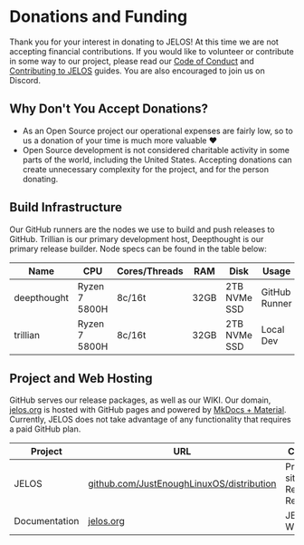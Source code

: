 # Donations and Funding

Thank you for your interest in donating to JELOS!  At this time we are not accepting financial contributions.  If you would like to volunteer or contribute in some way to our project, please read our [Code of Conduct](contribute/code-of-conduct.md) and [Contributing to JELOS](contribute/index.md) guides.  You are also encouraged to join us on Discord.

## Why Don't You Accept Donations?

* As an Open Source project our operational expenses are fairly low, so to us a donation of your time is much more valuable :heart:
* Open Source development is not considered charitable activity in some parts of the world, including the United States.  Accepting donations can create unnecessary complexity for the project, and for the person donating.
				
## Build Infrastructure

Our GitHub runners are the nodes we use to build and push releases to GitHub. Trillian is our primary development host, Deepthought is our primary release builder.  Node specs can be found in the table below:

| Name | CPU | Cores/Threads | RAM | Disk | Usage |
|----|----|----|----|----|----|
| deepthought | Ryzen 7 5800H | 8c/16t | 32GB | 2TB NVMe SSD | GitHub Runner |
| trillian | Ryzen 7 5800H | 8c/16t | 32GB | 2TB NVMe SSD | Local Dev |

## Project and Web Hosting

GitHub serves our release packages, as well as our WIKI.  Our domain, [jelos.org](https://jelos.org) is hosted with GitHub pages and powered by [MkDocs + Material](https://squidfunk.github.io/mkdocs-material/).  Currently, JELOS does not take advantage of any functionality that requires a paid GitHub plan.

| Project | URL | Comment |
|----|----|----|
| JELOS | [github.com/JustEnoughLinuxOS/distribution](https://github.com/JustEnoughLinuxOS/distribution) | Project site, Stable Release Repository. |
| Documentation | [jelos.org](https://jelos.org) | JELOS Wiki |